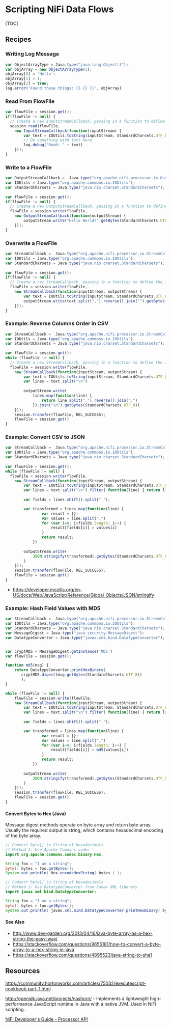 # Scripting NiFi Data Flows

[TOC]





## Recipes

### Writing Log Message

```javascript
var ObjectArrayType = Java.type("java.lang.Object[]");
var objArray = new ObjectArrayType(3);
objArray[0] = 'Hello';
objArray[1] = 1;
objArray[2] = true;
log.error('Found these things: {} {} {}', objArray)
```



### Read From FlowFile

```javascript
var flowFile = session.get();
if(flowFile != null) {
  // Create a new InputStreamCallback, passing in a function to define the interface method
  session.read(flowFile,
    new InputStreamCallback(function(inputStream) {
        var text = IOUtils.toString(inputStream, StandardCharsets.UTF_8);
        // Do something with text here
        log.debug("Read: " + text)
    }));
}
```



### Write to a FlowFile

```javascript
var OutputStreamCallback =  Java.type("org.apache.nifi.processor.io.OutputStreamCallback");
var IOUtils = Java.type("org.apache.commons.io.IOUtils");
var StandardCharsets = Java.type("java.nio.charset.StandardCharsets");
 
var flowFile = session.get();
if(flowFile != null) {
  // Create a new OutputStreamCallback, passing in a function to define the interface method
  flowFile = session.write(flowFile,
    new OutputStreamCallback(function(outputStream) {
        outputStream.write("Hello World!".getBytes(StandardCharsets.UTF_8))
    }));
}
```



### Overwrite a FlowFile

```javascript
var StreamCallback =  Java.type("org.apache.nifi.processor.io.StreamCallback");
var IOUtils = Java.type("org.apache.commons.io.IOUtils");
var StandardCharsets = Java.type("java.nio.charset.StandardCharsets");
 
var flowFile = session.get();
if(flowFile != null) {
  // Create a new StreamCallback, passing in a function to define the interface method
  flowFile = session.write(flowFile,
    new StreamCallback(function(inputStream, outputStream) {
        var text = IOUtils.toString(inputStream, StandardCharsets.UTF_8)
        outputStream.write(text.split(",").reverse().join("").getBytes(StandardCharsets.UTF_8))
    }));
}
```



### Example: Reverse Columns Order in CSV

```javascript
var StreamCallback =  Java.type("org.apache.nifi.processor.io.StreamCallback");
var IOUtils = Java.type("org.apache.commons.io.IOUtils");
var StandardCharsets = Java.type("java.nio.charset.StandardCharsets");
 
var flowFile = session.get();
while (flowFile != null) {
  // Create a new StreamCallback, passing in a function to define the interface method
  flowFile = session.write(flowFile,
    new StreamCallback(function(inputStream, outputStream) {
        var text = IOUtils.toString(inputStream, StandardCharsets.UTF_8)
        var lines = text.split("\n")
        
        outputStream.write(
            lines.map(function(line) {
                return line.split(",").reverse().join(",")
            }).join("\n").getBytes(StandardCharsets.UTF_8))
    }));
    session.transfer(flowFile, REL_SUCCESS);
    flowFile = session.get()
}
```



### Example: Convert CSV to JSON

```javascript
var StreamCallback =  Java.type("org.apache.nifi.processor.io.StreamCallback");
var IOUtils = Java.type("org.apache.commons.io.IOUtils");
var StandardCharsets = Java.type("java.nio.charset.StandardCharsets");
 
var flowFile = session.get();
while (flowFile != null) {
  flowFile = session.write(flowFile,
    new StreamCallback(function(inputStream, outputStream) {
        var text = IOUtils.toString(inputStream, StandardCharsets.UTF_8)
        var lines = text.split("\n").filter( function(line) { return line.length > 0; } )
        
        var fields = lines.shift().split(",");

        var transformed = lines.map(function(line) {
                var result = {};
                var values = line.split(",")
                for (var i=0; i<fields.length; i++) {
                    result[fields[i]] = values[i]
                }
                return result;
            })
        
        outputStream.write(
            JSON.stringify(transformed).getBytes(StandardCharsets.UTF_8)
        )
    }));
    session.transfer(flowFile, REL_SUCCESS);
    flowFile = session.get()
}
```



* https://developer.mozilla.org/en-US/docs/Web/JavaScript/Reference/Global_Objects/JSON/stringify



### Example: Hash Field Values with MD5

```javascript
var StreamCallback =  Java.type("org.apache.nifi.processor.io.StreamCallback");
var IOUtils = Java.type("org.apache.commons.io.IOUtils");
var StandardCharsets = Java.type("java.nio.charset.StandardCharsets");
var MessageDigest = Java.type("java.security.MessageDigest");
var DatatypeConverter = Java.type("javax.xml.bind.DatatypeConverter");


var cryptMD5 = MessageDigest.getInstance('MD5')
var flowFile = session.get();

function md5(msg) {
    return DatatypeConverter.printHexBinary(
       cryptMD5.digest(msg.getBytes(StandardCharsets.UTF_8))
       );
}

while (flowFile != null) {
    flowFile = session.write(flowFile,
    new StreamCallback(function(inputStream, outputStream) {
        var text = IOUtils.toString(inputStream, StandardCharsets.UTF_8)
        var lines = text.split("\n").filter( function(line) { return line.length > 0; } )
        
        var fields = lines.shift().split(",");

        var transformed = lines.map(function(line) {
                var result = {};
                var values = line.split(",")
                for (var i=0; i<fields.length; i++) {
                    result[fields[i]] = md5(values[i])
                }
                return result;
            })
        
        outputStream.write(
            JSON.stringify(transformed).getBytes(StandardCharsets.UTF_8)
        )
    }));
    session.transfer(flowFile, REL_SUCCESS);
    flowFile = session.get()
}

```

#### Convert Bytes to Hex (Java)

Message digest methods operate on byte array and return byte array. Usually the required output is string, which contains hexadecimal encoding of the byte array.

```java
// Convert byte[] to String of hexadecimals
// Method 1: Use Apache Commons codec
import org.apache.commons.codec.binary.Hex;

String foo = "I am a string";
byte[] bytes = foo.getBytes();
System.out.println( Hex.encodeHexString( bytes ) );
```



```java
// Convert byte[] to String of hexadecimals
// Method 1: Use DatatypeConverter from Javax XML liberary
import javax.xml.bind.DatatypeConverter;

String foo = "I am a string";
byte[] bytes = foo.getBytes();
System.out.println( javax.xml.bind.DatatypeConverter.printHexBinary( bytes ) );
```



#### See Also

* http://www.dev-garden.org/2013/04/16/java-byte-array-as-a-hex-string-the-easy-way/
* https://stackoverflow.com/questions/9655181/how-to-convert-a-byte-array-to-a-hex-string-in-java
* https://stackoverflow.com/questions/4895523/java-string-to-sha1



## Resources

https://community.hortonworks.com/articles/75032/executescript-cookbook-part-1.html

http://openjdk.java.net/projects/nashorn/ - Implements a lightweight high-performance JavaScript runtime in Java with a native JVM. Used in NiFi scripting.

[NiFi Developer's Guide - Processor API](https://nifi.apache.org/docs/nifi-docs/html/developer-guide.html#processor_api)

